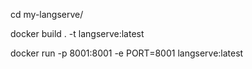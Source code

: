 cd my-langserve/

docker build . -t langserve:latest

docker run -p 8001:8001 -e PORT=8001 langserve:latest